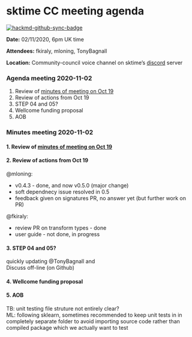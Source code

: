 # sktime CC meeting agenda

[![hackmd-github-sync-badge](https://hackmd.io/y1OcL1QMQLiZjRwVB0t0RQ/badge)](https://hackmd.io/y1OcL1QMQLiZjRwVB0t0RQ)

**Date:** 
02/11/2020, 6pm UK time

**Attendees:** 
fkiraly, mloning, TonyBagnall

**Location:** 
Community-council voice channel on sktime’s [discord](https://discord.gg/gqSab2K) server

### Agenda meeting 2020-11-02
1. Review of [minutes of meeting on Oct 19](https://github.com/sktime/community-council/tree/master/previous_meetings)
2. Review of actions from Oct 19
3. STEP 04 and 05?
4. Wellcome funding proposal
5. AOB

### Minutes meeting 2020-11-02

#### 1. Review of [minutes of meeting on Oct 19](https://github.com/sktime/community-council/tree/master/previous_meetings)
#### 2. Review of actions from Oct 19

@mloning:
* v0.4.3 - done, and now v0.5.0 (major change)
* soft dependnecy issue resolved in 0.5
* feedback given on signatures PR, no answer yet (but further work on PR)

@fkiraly:
* review PR on transform types - done
* user guide - not done, in progress

#### 3. STEP 04 and 05?

quickly updating @TonyBagnall and  
Discuss off-line (on Github)

#### 4. Wellcome funding proposal

#### 5. AOB

TB: unit testing file struture not entirely clear?  
ML: following sklearn, sometimes recommended to keep unit tests in in completely separate folder to avoid importing source code rather than compiled package which we actually want to test
